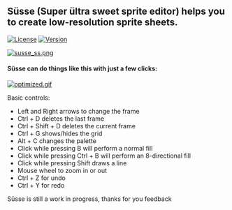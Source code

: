 ## Süsse (Super ültra sweet sprite editor) helps you to create low-resolution sprite sheets.

[![License](http://img.shields.io/:license-MIT-blue.svg)](http://doge.mit-license.org)
[![Version](http://img.shields.io/:version-0.0.5-green.svg)](https://github.com/tavuntu/susse/blob/master/README.md)

[![susse_ss.png](https://s28.postimg.org/6mkv5nzkd/susse_ss.png)](https://postimg.org/image/6zc9buhu1/)

#### Süsse can do things like this with just a few clicks:
[![optimized.gif](https://s24.postimg.org/tjzjmsmid/optimized.gif)](https://postimg.org/image/53hdsblrl/)

Basic controls:

* Left and Right arrows to change the frame
* Ctrl + D deletes the last frame
* Ctrl + Shift + D deletes the current frame
* Ctrl + G shows/hides the grid
* Alt + C changes the palette
* Click while pressing B will perform a normal fill
* Click while pressing Ctrl + B will perform an 8-directional fill
* Click while pressing Shift draws a line
* Mouse wheel to zoom in or out
* Ctrl + Z for undo
* Ctrl + Y for redo

Süsse is still a work in progress, thanks for you feedback
